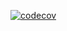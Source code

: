 [![codecov](https://codecov.io/gh/stebet/Stebet.SignalR.NATS/graph/badge.svg?token=x6Zb2f10w7)](https://codecov.io/gh/stebet/Stebet.SignalR.NATS)

